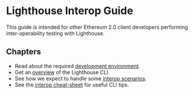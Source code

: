# Lighthouse Interop Guide

This guide is intended for other Ethereum 2.0 client developers performing
inter-operability testing with Lighthouse.

## Chapters

- Read about the required [development environment](./interop-environment.md).
- Get an [overview](./interop-cli.md) of the Lighthouse CLI.
- See how we expect to handle some [interop scenarios](./interop-scenarios.md).
- See the [interop cheat-sheet](./interop-cheat-sheet.md) for useful CLI tips.
